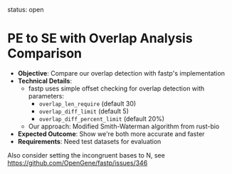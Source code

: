 status: open
# PE to SE with Overlap Analysis Comparison

- **Objective**: Compare our overlap detection with fastp's implementation
- **Technical Details**:
  - fastp uses simple offset checking for overlap detection with parameters:
    - `overlap_len_require` (default 30)
    - `overlap_diff_limit` (default 5)
    - `overlap_diff_percent_limit` (default 20%)
  - Our approach: Modified Smith-Waterman algorithm from rust-bio
- **Expected Outcome**: Show we're both more accurate and faster
- **Requirements**: Need test datasets for evaluation

Also consider setting the incongruent bases to N,
see https://github.com/OpenGene/fastp/issues/346
